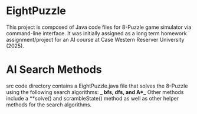 # EightPuzzle
This project is composed of Java code files for 8-Puzzle game simulator via command-line interface. 
It was initially assigned as a long term homework assignment/project for an AI course at Case Western Reserver University (2025).

# AI Search Methods
src code directory contains a EightPuzzle.java file that solves the 8-Puzzle using the following search algorithms: **_ bfs, dfs, and A\*_**
Other methods include a **solve() and scrambleState() method as well as other helper methods for the search algorithms.

